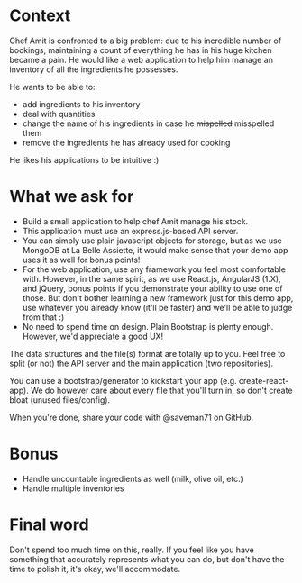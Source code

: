 # Context

Chef Amit is confronted to a big problem: due to his incredible number of bookings, maintaining a count of everything he has in his huge kitchen became a pain.
He would like a web application to help him manage an inventory of all the ingredients he possesses.

He wants to be able to:

* add ingredients to his inventory
* deal with quantities
* change the name of his ingredients in case he ~~mispelled~~ misspelled them
* remove the ingredients he has already used for cooking

He likes his applications to be intuitive :)

# What we ask for

* Build a small application to help chef Amit manage his stock.
* This application must use an express.js-based API server.
* You can simply use plain javascript objects for storage, but as we use MongoDB at La Belle Assiette, it would make sense that your demo app uses it as well for bonus points!
* For the web application, use any framework you feel most comfortable with. However, in the same spirit, as we use React.js, AngularJS (1.X), and jQuery, bonus points if you demonstrate your ability to use one of those. But don't bother learning a new framework just for this demo app, use whatever you already know (it'll be faster) and we'll be able to judge from that :)
* No need to spend time on design. Plain Bootstrap is plenty enough. However, we'd appreciate a good UX!

The data structures and the file(s) format are totally up to you. Feel free to split (or not) the API server and the main application (two repositories).

You can use a bootstrap/generator to kickstart your app (e.g. create-react-app). We do however care about every file that you'll turn in, so don't create bloat (unused files/config).

When you're done, share your code with @saveman71 on GitHub.

# Bonus

* Handle uncountable ingredients as well (milk, olive oil, etc.)
* Handle multiple inventories

# Final word

Don't spend too much time on this, really. If you feel like you have something that accurately represents what you can do, but don't have the time to polish it, it's okay, we'll accommodate.
